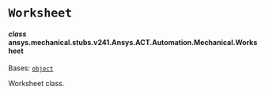 <!-- vale off -->

<a id="worksheet"></a>

# `Worksheet`

<a id="ansys.mechanical.stubs.v241.Ansys.ACT.Automation.Mechanical.Worksheet"></a>

#### *class* ansys.mechanical.stubs.v241.Ansys.ACT.Automation.Mechanical.Worksheet

Bases: [`object`](https://docs.python.org/3/library/functions.html#object)

Worksheet class.

<!-- !! processed by numpydoc !! -->
<!-- vale on -->
